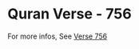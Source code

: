 # Quran Verse - 756 

For more infos, See [Verse 756](https://www.quranbookk.com/quran/search?q=756)